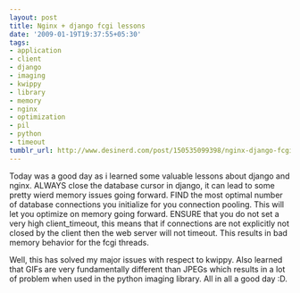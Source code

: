 ```yaml
---
layout: post
title: Nginx + django fcgi lessons
date: '2009-01-19T19:37:55+05:30'
tags:
- application
- client
- django
- imaging
- kwippy
- library
- memory
- nginx
- optimization
- pil
- python
- timeout
tumblr_url: http://www.desinerd.com/post/150535099398/nginx-django-fcgi-lessons
---
```

Today was a good day as i learned some valuable lessons about django and nginx.
ALWAYS close the database cursor in django, it can lead to some pretty wierd memory issues going forward.
	FIND the most optimal number of database connections you initialize for you connection pooling. This will let you optimize on memory going forward.
	ENSURE that you do not set a very high client_timeout, this means that if connections are not explicitly not closed by the client then the web server will not timeout. This results in bad memory behavior for the fcgi threads.

Well, this has solved my major issues with respect to kwippy. Also learned that GIFs are very fundamentally different than JPEGs which results in a lot of problem when used in the python imaging library. All in all a good day :D.
